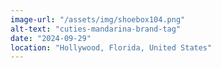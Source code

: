 ```yaml
---
image-url: "/assets/img/shoebox104.png"
alt-text: "cuties-mandarina-brand-tag"
date: "2024-09-29"
location: "Hollywood, Florida, United States"
---
```


